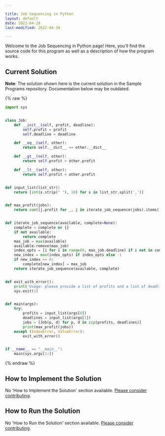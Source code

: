 ```yaml
---

title: Job Sequencing in Python
layout: default
date: 2022-04-28
last-modified: 2022-04-30

---
```


Welcome to the Job Sequencing in Python page! Here, you'll find the source code for this program as well as a description of how the program works.

## Current Solution

**Note**: The solution shown here is the current solution in the Sample Programs repository. Documentation below may be outdated.

{% raw %}

```python
import sys


class Job:
    def __init__(self, profit, deadline):
        self.profit = profit
        self.deadline = deadline

    def __eq__(self, other):
        return self.__dict__ == other.__dict__

    def __gt__(self, other):
        return self.profit > other.profit

    def __lt__(self, other):
        return self.profit < other.profit


def input_list(list_str):
    return [int(x.strip(" "), 10) for x in list_str.split(',')]


def max_profit(jobs):
    return sum([j.profit for _, j in iterate_job_sequence(jobs).items()])


def iterate_job_sequence(available, complete=None):
    complete = complete or {}
    if not available:
        return complete
    max_job = max(available)
    available.remove(max_job)
    index_opts = [i for i in range(0, max_job.deadline) if i not in complete]
    new_index = max(index_opts) if index_opts else -1
    if new_index >= 0:
        complete[new_index] = max_job
    return iterate_job_sequence(available, complete)


def exit_with_error():
    print('Usage: please provide a list of profits and a list of deadlines')
    sys.exit(1)


def main(args):
    try:
        profits = input_list(args[0])
        deadlines = input_list(args[1])
        jobs = [Job(p, d) for p, d in zip(profits, deadlines)]
        print(max_profit(jobs))
    except (IndexError, ValueError):
        exit_with_error()


if __name__ == "__main__":
    main(sys.argv[1:])
```

{% endraw %}

## How to Implement the Solution

No 'How to Implement the Solution' section available. [Please consider contributing](https://github.com/TheRenegadeCoder/sample-programs-website).

## How to Run the Solution

No 'How to Run the Solution' section available. [Please consider contributing](https://github.com/TheRenegadeCoder/sample-programs-website).